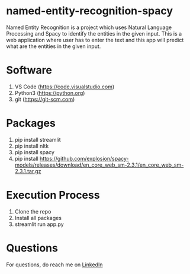 # named-entity-recognition-spacy
Named Entity Recognition is a project which uses Natural Language Processing and Spacy to identify the entities in the given input. This is a web application 
where user has to enter the text and this app will predict what are the entities in the given input.

# Software
1. VS Code (https://code.visualstudio.com)
2. Python3 (https://python.org)
3. git (https://git-scm.com)

# Packages
1. pip install streamlit
2. pip install nltk
3. pip install spacy
4. pip install https://github.com/explosion/spacy-models/releases/download/en_core_web_sm-2.3.1/en_core_web_sm-2.3.1.tar.gz

# Execution Process
1. Clone the repo
2. Install all packages
3. streamlit run app.py

# Questions
For questions, do reach me on <a href="https://linkedin.com/in/MadhuPIoT">LinkedIn</a>
